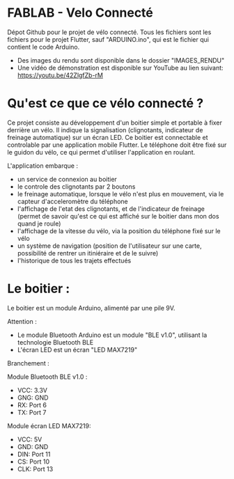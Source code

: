 # FABLAB - Velo Connecté

Dépot Github pour le projet de vélo connecté. Tous les fichiers sont les fichiers pour le projet Flutter, sauf "ARDUINO.ino", qui est le fichier qui contient le code Arduino.

- Des images du rendu sont disponible dans le dossier "IMAGES_RENDU"
- Une vidéo de démonstration est disponible sur YouTube au lien suivant: https://youtu.be/42ZlgfZb-rM

# Qu'est ce que ce vélo connecté ?

Ce projet consiste au développement d'un boitier simple et portable à fixer derrière un vélo. Il indique la signalisation (clignotants, indicateur de freinage automatique) sur un écran LED. Ce boitier est connectable et controlable par une application mobile Flutter. Le téléphone doit être fixé sur le guidon du vélo, ce qui permet d'utiliser l'application en roulant.

L'application embarque :
- un service de connexion au boitier
- le controle des clignotants par 2 boutons
- le freinage automatique, lorsque le vélo n'est plus en mouvement, via le capteur d'acceleromètre du téléphone
- l'affichage de l'etat des clignotants, et de l'indicateur de freinage (permet de savoir qu'est ce qui est affiché sur le boitier dans mon dos quand je roule)
- l'affichage de la vitesse du vélo, via la position du téléphone fixé sur le vélo
- un système de navigation (position de l'utilisateur sur une carte, possibilité de rentrer un itiniéraire et de le suivre)
- l'historique de tous les trajets effectués

# Le boitier :
Le boitier est un module Arduino, alimenté par une pile 9V.

Attention :
- Le module Bluetooth Arduino est un module "BLE v1.0", utilisant la technologie Bluetooth BLE
- L'écran LED est un écran "LED MAX7219"

Branchement :

Module Bluetooth BLE v1.0 : 
  - VCC: 3.3V
  - GNG: GND
  - RX: Port 6
  - TX: Port 7

Module écran LED MAX7219:
  - VCC: 5V
  - GND: GND
  - DIN: Port 11
  - CS: Port 10
  - CLK: Port 13
